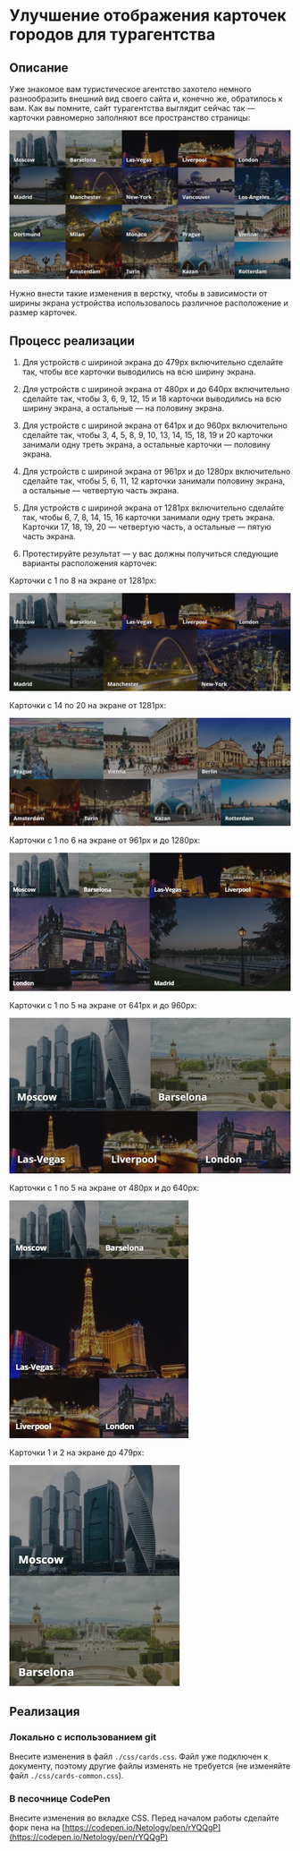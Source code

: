 # Улучшение отображения карточек городов для турагентства

## Описание

Уже знакомое вам туристическое агентство захотело немного разнообразить внешний вид своего сайта и, конечно же, обратилось к вам. Как вы помните, сайт турагентства выглядит сейчас так — карточки равномерно заполняют все пространство страницы:
 
![City cards layout current](../../sources/adaptive-images-agency-current.jpg)

Нужно внести такие изменения в верстку, чтобы в зависимости от ширины экрана устройства использовалось различное расположение и размер карточек.

## Процесс реализации

1. Для устройств с шириной экрана до 479px включительно сделайте так, чтобы все карточки выводились на всю ширину экрана.

2. Для устройств с шириной экрана от 480px и до 640px включительно сделайте так, чтобы 3, 6, 9, 12, 15 и 18 карточки выводились на всю ширину экрана, а остальные — на половину экрана.

3. Для устройств с шириной экрана от 641px и до 960px включительно сделайте так, чтобы 3, 4, 5, 8, 9, 10, 13, 14, 15, 18, 19 и 20 карточки занимали одну треть экрана, а остальные карточки — половину экрана.

4. Для устройств с шириной экрана от 961px и до 1280px включительно сделайте так, чтобы 5, 6, 11, 12 карточки занимали половину экрана, а остальные  — четвертую часть экрана.

5. Для устройств с шириной экрана от 1281px включительно сделайте так, чтобы 6, 7, 8, 14, 15, 16 карточки занимали одну треть экрана. Карточки 17, 18, 19, 20 — четвертую часть, а остальные — пятую часть экрана.

6. Протестируйте результат — у вас должны получиться следующие варианты расположения карточек:

Карточки с 1 по 8 на экране от 1281px:

![City cards 1-8 layout target 1281+](../../sources/adaptive-images-agency-0.jpg)

Карточки с 14 по 20 на экране от 1281px:

![City cards 1-2 layout target <=479](../../sources/adaptive-images-agency-5.jpg)

Карточки с 1 по 6 на экране от 961px и до 1280px:

![City cards 14-20 layout target 1281+](../../sources/adaptive-images-agency-1.jpg)

Карточки с 1 по 5 на экране от 641px и до 960px: 

![City cards 1-6 layout target 961-1280](../../sources/adaptive-images-agency-2.jpg)


Карточки с 1 по 5 на экране от 480px и до 640px:

![City cards 1-5 layout target 641-960](../../sources/adaptive-images-agency-3.jpg)

Карточки 1 и 2 на экране до 479px:

![City cards 1-5 layout target 480-640](../../sources/adaptive-images-agency-4.jpg)




## Реализация

### Локально с использованием git

Внесите изменения в файл `./css/cards.css`. Файл уже подключен к документу, поэтому другие файлы изменять не требуется (не изменяйте файл `./css/cards-common.css`).

### В песочнице CodePen

Внесите изменения во вкладке CSS. Перед началом работы сделайте форк пена на [https://codepen.io/Netology/pen/rYQQgP](https://codepen.io/Netology/pen/rYQQgP)
